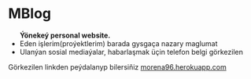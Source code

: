 # MBlog
<ul>
<b>Ýönekeý personal website.</b>
<li>Eden işlerim(proýektlerim) barada gysgaça nazary maglumat</li>
<li>Ulanýan sosial mediaýalar, habarlaşmak üçin telefon belgi
görkezilen</li>
</ul>
Görkezilen linkden peýdalanyp bilersiňiz <a href="http://morena96.herokuapp.com">morena96.herokuapp.com</a>
